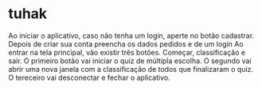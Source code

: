 # tuhak


Ao iniciar o aplicativo, caso não tenha um login, aperte no botão cadastrar.
Depois de criar sua conta preencha os dados pedidos e de um login 
Ao entrar na tela principal, vão existir três botôes. Começar, classificação e sair.
O primeiro botão vai iniciar o quiz de múltipla escolha.
O segundo vai abrir uma nova janela com a classificação de todos que finalizaram o quiz.
O tereceiro vai desconectar e fechar o aplicativo.



